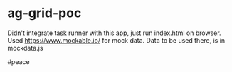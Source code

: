 # ag-grid-poc
Didn't integrate task runner with this app, just run index.html on browser.
Used https://www.mockable.io/ for mock data. Data to be used there, is in mockdata.js

#peace
